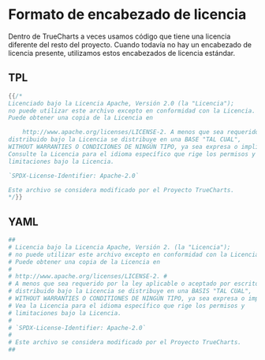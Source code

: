 # Formato de encabezado de licencia

Dentro de TrueCharts a veces usamos código que tiene una licencia diferente del resto del proyecto. Cuando todavía no hay un encabezado de licencia presente, utilizamos estos encabezados de licencia estándar.

## TPL

```go
{{/*
Licenciado bajo la Licencia Apache, Versión 2.0 (la "Licencia");
no puede utilizar este archivo excepto en conformidad con la Licencia.
Puede obtener una copia de la Licencia en

    http://www.apache.org/licenses/LICENSE-2. A menos que sea requerido por la ley aplicable o aceptado por escrito, el software
distribuido bajo la Licencia se distribuye en una BASE "TAL CUAL",
WITHOUT WARRANTIES O CONDICIONES DE NINGÚN TIPO, ya sea expresa o implícita.
Consulte la Licencia para el idioma específico que rige los permisos y
limitaciones bajo la Licencia.

`SPDX-License-Identifier: Apache-2.0`

Este archivo se considera modificado por el Proyecto TrueCharts.
*/}}
```

## YAML

```yaml
##
# Licencia bajo la Licencia Apache, Versión 2. (la "Licencia");
# no puede utilizar este archivo excepto en conformidad con la Licencia.
# Puede obtener una copia de la Licencia en
#
# http://www.apache.org/licenses/LICENSE-2. #
# A menos que sea requerido por la ley aplicable o aceptado por escrito, el software
# distribuido bajo la Licencia se distribuye en una BASIS "TAL CUAL",
# WITHOUT WARRANTIES O CONDITIONES DE NINGÚN TIPO, ya sea expresa o implícita.
# Vea la Licencia para el idioma específico que rige los permisos y
# limitaciones bajo la Licencia.
#
# `SPDX-License-Identifier: Apache-2.0`
#
# Este archivo se considera modificado por el Proyecto TrueCharts.
##
```
